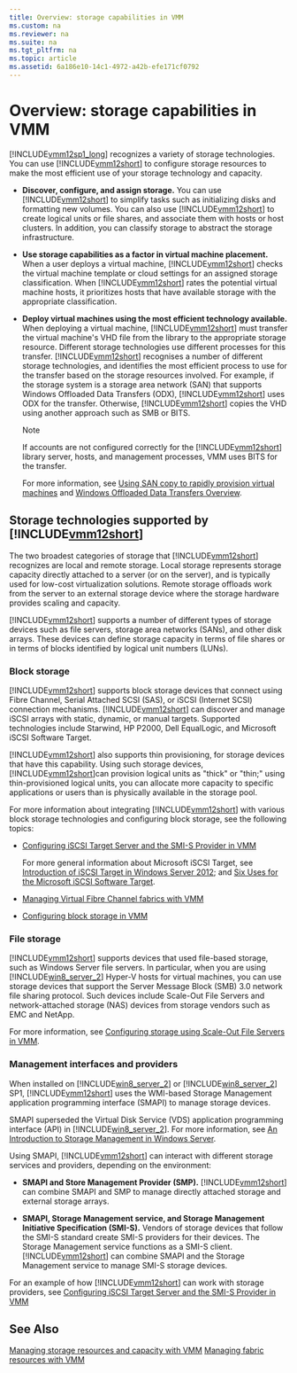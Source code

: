 ```yaml
---
title: Overview: storage capabilities in VMM
ms.custom: na
ms.reviewer: na
ms.suite: na
ms.tgt_pltfrm: na
ms.topic: article
ms.assetid: 6a186e10-14c1-4972-a42b-efe171cf0792
---
```

# Overview: storage capabilities in VMM
[!INCLUDE[vmm12sp1_long](../Token/vmm12sp1_long_md.md)] recognizes a variety of storage technologies. You can use [!INCLUDE[vmm12short](../Token/vmm12short_md.md)] to configure storage resources to make the most efficient use of your storage technology and capacity.

-   **Discover, configure, and assign storage.** You can use [!INCLUDE[vmm12short](../Token/vmm12short_md.md)] to simplify tasks 
      such as 
        initializing disks
        and formatting new volumes. You can also use [!INCLUDE[vmm12short](../Token/vmm12short_md.md)] to create logical units or file shares, and associate them with hosts or host clusters.
    In addition, you can classify storage to abstract the storage infrastructure.

-   **Use storage capabilities as a factor in virtual machine placement.** When a user deploys a virtual machine, [!INCLUDE[vmm12short](../Token/vmm12short_md.md)] checks the virtual machine template or cloud settings for an assigned storage classification. 
    When [!INCLUDE[vmm12short](../Token/vmm12short_md.md)] rates the potential virtual machine hosts, it prioritizes hosts that have available storage with the appropriate classification.

-   **Deploy virtual machines using the most efficient technology available.** When deploying a virtual machine, [!INCLUDE[vmm12short](../Token/vmm12short_md.md)] must transfer the virtual machine's VHD file from the library to the appropriate storage resource.
    Different storage technologies use different processes for this transfer.
    [!INCLUDE[vmm12short](../Token/vmm12short_md.md)] recognises a number of different storage technologies, and identifies the most efficient process to use for the transfer based on the storage resources involved. For example, if the storage system is a storage area network \(SAN\) that supports Windows Offloaded Data Transfers \(ODX\), [!INCLUDE[vmm12short](../Token/vmm12short_md.md)] uses ODX for the transfer. Otherwise, [!INCLUDE[vmm12short](../Token/vmm12short_md.md)] copies the VHD using another approach such as SMB or BITS.

    > [!NOTE]
    > If accounts are not configured correctly for the [!INCLUDE[vmm12short](../Token/vmm12short_md.md)] library server, hosts, and management processes, VMM uses BITS for the transfer.

    For more information, see [Using SAN copy to rapidly provision virtual machines](../Topic/Using-SAN-copy-to-rapidly-provision-virtual-machines.md) and [Windows Offloaded Data Transfers Overview](https://technet.microsoft.com/en-us/library/hh831628.aspx).

## Storage technologies supported by [!INCLUDE[vmm12short](../Token/vmm12short_md.md)]
The two broadest categories of storage that [!INCLUDE[vmm12short](../Token/vmm12short_md.md)] recognizes are local and remote storage. Local storage represents storage capacity directly attached to a server \(or on the server\), and is typically used for low\-cost virtualization solutions. Remote storage offloads work from the server to an external storage device where the storage hardware provides scaling and capacity.

[!INCLUDE[vmm12short](../Token/vmm12short_md.md)] supports a number of different types of storage devices such as file servers, storage area networks \(SANs\), and other disk arrays. These devices can define storage capacity in terms of file shares or in terms of blocks identified by logical unit numbers \(LUNs\).

### Block storage
[!INCLUDE[vmm12short](../Token/vmm12short_md.md)] supports block storage devices that connect using Fibre Channel, Serial Attached SCSI \(SAS\), or iSCSI \(Internet SCSI\) connection mechanisms. [!INCLUDE[vmm12short](../Token/vmm12short_md.md)] can discover and manage iSCSI arrays with static, dynamic, or manual targets. Supported technologies include Starwind, HP P2000, Dell EqualLogic, and Microsoft iSCSI Software Target.

[!INCLUDE[vmm12short](../Token/vmm12short_md.md)] also supports thin provisioning, for storage devices that have this capability. Using such storage devices, [!INCLUDE[vmm12short](../Token/vmm12short_md.md)]can provision logical units as "thick" or "thin;" using thin\-provisioned logical units, you can allocate more capacity to specific applications or users than is physically available in the storage pool.

For more information about integrating [!INCLUDE[vmm12short](../Token/vmm12short_md.md)] with various block storage technologies and configuring block storage, see the following topics:

-   [Configuring iSCSI Target Server and the SMI-S Provider in VMM](../Topic/Configuring-iSCSI-Target-Server-and-the-SMI-S-Provider-in-VMM.md)

    For more general information about Microsoft iSCSI Target, see [Introduction of iSCSI Target in Windows Server 2012](https://blogs.technet.microsoft.com/filecab/2012/05/21/introduction-of-iscsi-target-in-windows-server-2012/); and
    [Six Uses for the Microsoft iSCSI Software Target](http://blogs.technet.com/b/storageserver/archive/2009/12/11/six-uses-for-the-microsoft-iscsi-software-target.aspx).

-   [Managing Virtual Fibre Channel fabrics with VMM](../Topic/Managing-Virtual-Fibre-Channel-fabrics-with-VMM.md)

-   [Configuring block storage in VMM](../Topic/Configuring-block-storage-in-VMM.md)

### File storage
[!INCLUDE[vmm12short](../Token/vmm12short_md.md)] supports devices that used file\-based storage, such as Windows Server file servers. In particular, when you are using [!INCLUDE[win8_server_2](../Token/win8_server_2_md.md)] Hyper\-V hosts for virtual machines, you can use storage devices that support the Server Message Block \(SMB\) 3.0 network file sharing protocol. Such devices include Scale\-Out File Servers and network\-attached storage \(NAS\) devices from storage vendors such as EMC and NetApp.

For more information, see [Configuring storage using Scale-Out File Servers in VMM](../Topic/Configuring-storage-using-Scale-Out-File-Servers-in-VMM.md).

### Management interfaces and providers
When installed on [!INCLUDE[win8_server_2](../Token/win8_server_2_md.md)] or [!INCLUDE[win8_server_2](../Token/win8_server_2_md.md)] SP1, [!INCLUDE[vmm12short](../Token/vmm12short_md.md)] uses the WMI\-based Storage Management application programming interface \(SMAPI\) to manage storage devices.

SMAPI superseded the Virtual Disk Service \(VDS\) application programming interface \(API\) in [!INCLUDE[win8_server_2](../Token/win8_server_2_md.md)]. 
For more information, see [An Introduction to Storage Management in Windows Server](http://blogs.msdn.com/b/san/archive/2012/06/26/an-introduction-to-storage-management-in-windows-server-2012.aspx).

Using SMAPI, [!INCLUDE[vmm12short](../Token/vmm12short_md.md)] can interact with different storage services and providers, depending on the environment:

-   **SMAPI and Store Management Provider \(SMP\).** [!INCLUDE[vmm12short](../Token/vmm12short_md.md)] can combine SMAPI and SMP to manage directly attached storage and external storage arrays.

-   **SMAPI, Storage Management service, and  Storage Management Initiative Specification \(SMI\-S\).** Vendors of storage devices that follow the SMI\-S standard create SMI\-S providers for their devices.
    The Storage Management service functions as a SMI\-S client.
    [!INCLUDE[vmm12short](../Token/vmm12short_md.md)] can combine SMAPI and the Storage Management service to manage SMI\-S storage devices.

For an example of how [!INCLUDE[vmm12short](../Token/vmm12short_md.md)] can work with storage providers, see [Configuring iSCSI Target Server and the SMI-S Provider in VMM](../Topic/Configuring-iSCSI-Target-Server-and-the-SMI-S-Provider-in-VMM.md)

## See Also
[Managing storage resources and capacity with VMM](../Topic/Managing-storage-resources-and-capacity-with-VMM.md)
[Managing fabric resources with VMM](../Topic/Managing-fabric-resources-with-VMM.md)

